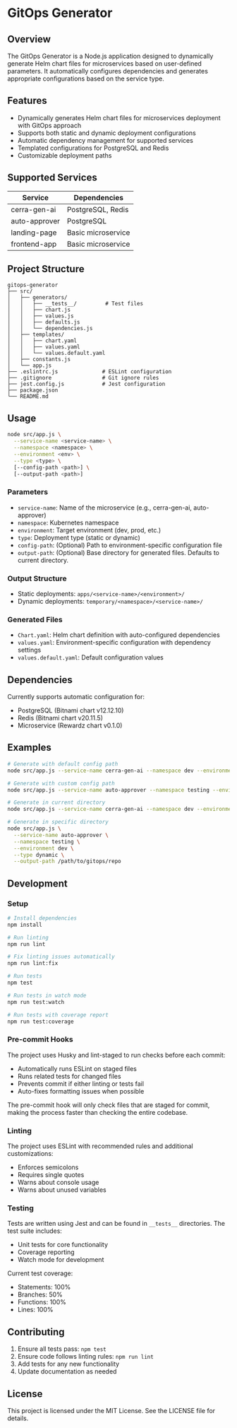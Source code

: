# GitOps Generator

## Overview

The GitOps Generator is a Node.js application designed to dynamically generate Helm chart files for microservices based on user-defined parameters. It automatically configures dependencies and generates appropriate configurations based on the service type.

## Features

- Dynamically generates Helm chart files for microservices deployment with GitOps approach
- Supports both static and dynamic deployment configurations
- Automatic dependency management for supported services
- Templated configurations for PostgreSQL and Redis
- Customizable deployment paths

## Supported Services

| Service         | Dependencies         |
|-----------------|----------------------|
| cerra-gen-ai    | PostgreSQL, Redis    |
| auto-approver   | PostgreSQL           |
| landing-page    | Basic microservice   |
| frontend-app    | Basic microservice   |

## Project Structure

```
gitops-generator
├── src/
│   ├── generators/
│   │   ├── __tests__/         # Test files
│   │   ├── chart.js
│   │   ├── values.js
│   │   ├── defaults.js
│   │   └── dependencies.js
│   ├── templates/
│   │   ├── chart.yaml
│   │   ├── values.yaml
│   │   └── values.default.yaml
│   ├── constants.js
│   └── app.js
├── .eslintrc.js              # ESLint configuration
├── .gitignore                # Git ignore rules
├── jest.config.js            # Jest configuration
├── package.json
└── README.md
```

## Usage

```bash
node src/app.js \
  --service-name <service-name> \
  --namespace <namespace> \
  --environment <env> \
  --type <type> \
  [--config-path <path>] \
  [--output-path <path>]
```

### Parameters

- `service-name`: Name of the microservice (e.g., cerra-gen-ai, auto-approver)
- `namespace`: Kubernetes namespace
- `environment`: Target environment (dev, prod, etc.)
- `type`: Deployment type (static or dynamic)
- `config-path`: (Optional) Path to environment-specific configuration file
- `output-path`: (Optional) Base directory for generated files. Defaults to current directory.

### Output Structure

- Static deployments: `apps/<service-name>/<environment>/`
- Dynamic deployments: `temporary/<namespace>/<service-name>/`

### Generated Files

- `Chart.yaml`: Helm chart definition with auto-configured dependencies
- `values.yaml`: Environment-specific configuration with dependency settings
- `values.default.yaml`: Default configuration values

## Dependencies

Currently supports automatic configuration for:
- PostgreSQL (Bitnami chart v12.12.10)
- Redis (Bitnami chart v20.11.5)
- Microservice (Rewardz chart v0.1.0)

## Examples

```bash
# Generate with default config path
node src/app.js --service-name cerra-gen-ai --namespace dev --environment prod --type static

# Generate with custom config path
node src/app.js --service-name auto-approver --namespace testing --environment dev --type dynamic --config-path ./configs/dev.yaml

# Generate in current directory
node src/app.js --service-name cerra-gen-ai --namespace dev --environment prod --type static

# Generate in specific directory
node src/app.js \
  --service-name auto-approver \
  --namespace testing \
  --environment dev \
  --type dynamic \
  --output-path /path/to/gitops/repo
```

## Development

### Setup

```bash
# Install dependencies
npm install

# Run linting
npm run lint

# Fix linting issues automatically
npm run lint:fix

# Run tests
npm test

# Run tests in watch mode
npm run test:watch

# Run tests with coverage report
npm run test:coverage
```

### Pre-commit Hooks

The project uses Husky and lint-staged to run checks before each commit:
- Automatically runs ESLint on staged files
- Runs related tests for changed files
- Prevents commit if either linting or tests fail
- Auto-fixes formatting issues when possible

The pre-commit hook will only check files that are staged for commit, making the process faster than checking the entire codebase.

### Linting

The project uses ESLint with recommended rules and additional customizations:
- Enforces semicolons
- Requires single quotes
- Warns about console usage
- Warns about unused variables

### Testing

Tests are written using Jest and can be found in `__tests__` directories. The test suite includes:
- Unit tests for core functionality
- Coverage reporting
- Watch mode for development

Current test coverage:
- Statements: 100%
- Branches: 50%
- Functions: 100%
- Lines: 100%

## Contributing

1. Ensure all tests pass: `npm test`
2. Ensure code follows linting rules: `npm run lint`
3. Add tests for any new functionality
4. Update documentation as needed

## License

This project is licensed under the MIT License. See the LICENSE file for details.